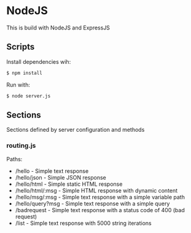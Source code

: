 # NodeJS
This is build with NodeJS and ExpressJS

## Scripts
Install dependencies wih:
```sh
$ npm install
```

Run with:
```sh
$ node server.js
```


## Sections
Sections defined by server configuration and methods

### routing.js
Paths:
- /hello - Simple text response
- /hello/json - Simple JSON response
- /hello/html - Simple static HTML response
- /hello/html/:msg - Simple HTML response with dynamic content
- /hello/msg/:msg - Simple text response with a simple variable path
- /hello/query?msg - Simple text response with a simple query
- /badrequest - Simple text response with a status code of 400 (bad request)
- /list - Simple text response with 5000 string iterations